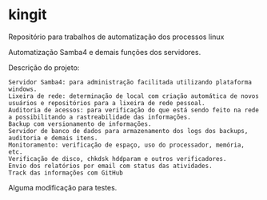 # kingit
Repositório para trabalhos de automatização dos processos linux

Automatização Samba4 e demais funções dos servidores.

Descrição do projeto:

    Servidor Samba4: para administração facilitada utilizando plataforma windows.
    Lixeira de rede: determinação de local com criação automática de novos usuários e repositórios para a lixeira de rede pessoal.
    Auditoria de acessos: para verificação do que está sendo feito na rede a possibilitando a rastreabilidade das informações.
    Backup com versionamento de informações.
    Servidor de banco de dados para armazenamento dos logs dos backups, auditoria e demais itens.
    Monitoramento: verificação de espaço, uso do processador, memória, etc.
    Verificação de disco, chkdsk hddparam e outros verificadores.
    Envio dos relatórios por email com status das atividades.
    Track das informações com GitHub

Alguma modificação para testes.
